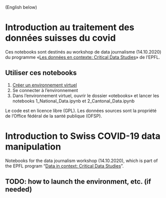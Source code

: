 (English below)

# Introduction au traitement des données suisses du covid

Ces notebooks sont destinés au workshop de data journalisme (14.10.2020) du programme «[Les données en contexte: Critical Data Studies](https://edu.epfl.ch/coursebook/fr/les-donnees-en-contexte-critical-data-studies-i-HUM-485)» de l’EPFL.

## Utiliser ces notebooks

1. [Créer un environnement virtuel](https://renkulab.io/projects/paul.ronga/cds-covid-19-workshop/environments)
2. Se connecter à l’environnement
3. Dans l’environnement virtuel, ouvrir le dossier «otebooks» et lancer les notebooks 1_National_Data.ipynb et 2_Cantonal_Data.ipynb

Le code est en licence libre (GPL). Les données sources sont la propriété de l’Office fédéral de la santé publique (OFSP).

# Introduction to Swiss COVID-19 data manipulation

Notebooks for the data journalism workshop (14.10.2020), which is part of the EPFL program “[Data in context: Critical Data Studies](https://edu.epfl.ch/coursebook/en/data-in-context-critical-data-studies-i-HUM-485)”.

## TODO: how to launch the environment, etc. (if needed)